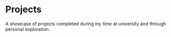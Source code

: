 # Projects
A showcase of projects completed during my time at university and through personal exploration.
